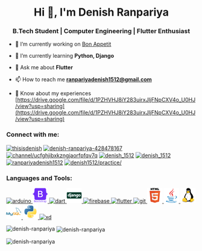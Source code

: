 <h1 align="center">Hi 👋, I'm Denish Ranpariya</h1>
<h3 align="center">B.Tech Student | Computer Engineering | Flutter Enthusiast</h3>

- 🔭 I’m currently working on [Bon Appetit](https://github.com/Denish-Ranpariya/bon_appetit)

- 🌱 I’m currently learning **Python, Django**

- 💬 Ask me about **Flutter**

- 📫 How to reach me **ranpariyadenish1512@gmail.com**

- 📄 Know about my experiences [https://drive.google.com/file/d/1PZHVHJ8iY283uirxJljFNpCXV4o_U0HJ/view?usp=sharing](https://drive.google.com/file/d/1PZHVHJ8iY283uirxJljFNpCXV4o_U0HJ/view?usp=sharing)

<h3 align="left">Connect with me:</h3>
<p align="left">
<a href="https://twitter.com/thisisdenish" target="blank"><img align="center" src="https://cdn.jsdelivr.net/npm/simple-icons@3.0.1/icons/twitter.svg" alt="thisisdenish" height="30" width="40" /></a>
<a href="https://linkedin.com/in/denish-ranpariya-428478167" target="blank"><img align="center" src="https://cdn.jsdelivr.net/npm/simple-icons@3.0.1/icons/linkedin.svg" alt="denish-ranpariya-428478167" height="30" width="40" /></a>
<a href="https://www.youtube.com/c/channel/ucfghjibxkzngjaorfpfqv7q" target="blank"><img align="center" src="https://cdn.jsdelivr.net/npm/simple-icons@3.0.1/icons/youtube.svg" alt="channel/ucfghjibxkzngjaorfpfqv7q" height="30" width="40" /></a>
<a href="https://www.codechef.com/users/denish_1512" target="blank"><img align="center" src="https://cdn.jsdelivr.net/npm/simple-icons@3.1.0/icons/codechef.svg" alt="denish_1512" height="30" width="40" /></a>
<a href="https://www.hackerrank.com/denish_1512" target="blank"><img align="center" src="https://cdn.jsdelivr.net/npm/simple-icons@3.0.1/icons/hackerrank.svg" alt="denish_1512" height="30" width="40" /></a>
<a href="https://www.leetcode.com/ranpariyadenish1512" target="blank"><img align="center" src="https://cdn.jsdelivr.net/npm/simple-icons@3.0.1/icons/leetcode.svg" alt="ranpariyadenish1512" height="30" width="40" /></a>
<a href="https://auth.geeksforgeeks.org/user/denish1512/practice/" target="blank"><img align="center" src="https://cdn.jsdelivr.net/npm/simple-icons@3.0.1/icons/geeksforgeeks.svg" alt="denish1512/practice/" height="30" width="40" /></a>
</p>

<h3 align="left">Languages and Tools:</h3>
<p align="left"> <a href="https://www.arduino.cc/" target="_blank"> <img src="https://cdn.worldvectorlogo.com/logos/arduino-1.svg" alt="arduino" width="40" height="40"/> </a> <a href="https://getbootstrap.com" target="_blank"> <img src="https://raw.githubusercontent.com/devicons/devicon/master/icons/bootstrap/bootstrap-plain-wordmark.svg" alt="bootstrap" width="40" height="40"/> </a> <a href="https://dart.dev" target="_blank"> <img src="https://www.vectorlogo.zone/logos/dartlang/dartlang-icon.svg" alt="dart" width="40" height="40"/> </a> <a href="https://www.djangoproject.com/" target="_blank"> <img src="https://raw.githubusercontent.com/devicons/devicon/master/icons/django/django-original.svg" alt="django" width="40" height="40"/> </a> <a href="https://firebase.google.com/" target="_blank"> <img src="https://www.vectorlogo.zone/logos/firebase/firebase-icon.svg" alt="firebase" width="40" height="40"/> </a> <a href="https://flutter.dev" target="_blank"> <img src="https://www.vectorlogo.zone/logos/flutterio/flutterio-icon.svg" alt="flutter" width="40" height="40"/> </a> <a href="https://git-scm.com/" target="_blank"> <img src="https://www.vectorlogo.zone/logos/git-scm/git-scm-icon.svg" alt="git" width="40" height="40"/> </a> <a href="https://www.w3.org/html/" target="_blank"> <img src="https://raw.githubusercontent.com/devicons/devicon/master/icons/html5/html5-original-wordmark.svg" alt="html5" width="40" height="40"/> </a> <a href="https://www.java.com" target="_blank"> <img src="https://raw.githubusercontent.com/devicons/devicon/master/icons/java/java-original.svg" alt="java" width="40" height="40"/> </a> <a href="https://www.linux.org/" target="_blank"> <img src="https://raw.githubusercontent.com/devicons/devicon/master/icons/linux/linux-original.svg" alt="linux" width="40" height="40"/> </a> <a href="https://www.mysql.com/" target="_blank"> <img src="https://raw.githubusercontent.com/devicons/devicon/master/icons/mysql/mysql-original-wordmark.svg" alt="mysql" width="40" height="40"/> </a> <a href="https://www.python.org" target="_blank"> <img src="https://raw.githubusercontent.com/devicons/devicon/master/icons/python/python-original.svg" alt="python" width="40" height="40"/> </a> <a href="https://www.adobe.com/products/xd.html" target="_blank"> <img src="https://cdn.worldvectorlogo.com/logos/adobe-xd.svg" alt="xd" width="40" height="40"/> </a> </p>

<p><img align="left" src="https://github-readme-stats.vercel.app/api/top-langs?username=denish-ranpariya&show_icons=true&locale=en&layout=compact" alt="denish-ranpariya" /></p>

<p>&nbsp;<img align="center" src="https://github-readme-stats.vercel.app/api?username=denish-ranpariya&show_icons=true&locale=en" alt="denish-ranpariya" /></p>

<p><img align="center" src="https://github-readme-streak-stats.herokuapp.com/?user=denish-ranpariya&" alt="denish-ranpariya" /></p>



